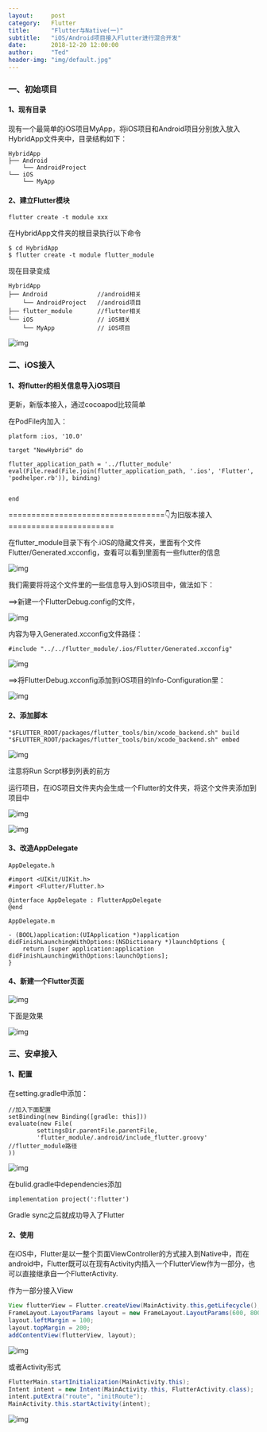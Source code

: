 ```yaml
---
layout:     post
category:   Flutter
title:      "Flutter与Native(一)"
subtitle:   "iOS/Android项目接入Flutter进行混合开发"
date:       2018-12-20 12:00:00
author:     "Ted"
header-img: "img/default.jpg"
---
```


### 一、初始项目

#### 1、现有目录

现有一个最简单的iOS项目MyApp，将iOS项目和Android项目分别放入放入HybridApp文件夹中，目录结构如下：

```
HybridApp
├── Android
	└── AndroidProject
└── iOS
    └── MyApp
```

#### 2、建立Flutter模块

```shell
flutter create -t module xxx
```

在HybridApp文件夹的根目录执行以下命令

```shell
$ cd HybridApp
$ flutter create -t module flutter_module
```

现在目录变成

```
HybridApp
├── Android              //android相关
	└── AndroidProject   //android项目
├── flutter_module       //flutter相关
└── iOS					 // iOS相关
    └── MyApp			 // iOS项目
```

![img](/img/Simple_8/44.png)

### 二、iOS接入



#### 1、将flutter的相关信息导入iOS项目

更新，新版本接入，通过cocoapod比较简单

在PodFile内加入：

```
platform :ios, '10.0'

target "NewHybrid" do

flutter_application_path = '../flutter_module'
eval(File.read(File.join(flutter_application_path, '.ios', 'Flutter', 'podhelper.rb')), binding)


end

```



==================================👇为旧版本接入=======================

在flutter_module目录下有个.iOS的隐藏文件夹，里面有个文件Flutter/Generated.xcconfig，查看可以看到里面有一些flutter的信息

![img](/img/Simple_8/45.png)

我们需要将将这个文件里的一些信息导入到iOS项目中，做法如下：

==>新建一个FlutterDebug.config的文件，

![img](/img/Simple_8/46.png)

内容为导入Generated.xcconfig文件路径：

```
#include "../../flutter_module/.ios/Flutter/Generated.xcconfig"
```

![img](/img/Simple_8/47.png)

==>将FlutterDebug.xcconfig添加到iOS项目的Info-Configuration里：

![img](/img/Simple_8/48.png)

#### 2、添加脚本

```
"$FLUTTER_ROOT/packages/flutter_tools/bin/xcode_backend.sh" build
"$FLUTTER_ROOT/packages/flutter_tools/bin/xcode_backend.sh" embed
```

![img](/img/Simple_8/49.png)

注意将Run Scrpt移到列表的前方

运行项目，在iOS项目文件夹内会生成一个Flutter的文件夹，将这个文件夹添加到项目中

![img](/img/Simple_8/50.png)

![img](/img/Simple_8/51.png)

#### 3、改造AppDelegate

```
AppDelegate.h

#import <UIKit/UIKit.h>
#import <Flutter/Flutter.h>

@interface AppDelegate : FlutterAppDelegate
@end
```

```
AppDelegate.m

- (BOOL)application:(UIApplication *)application didFinishLaunchingWithOptions:(NSDictionary *)launchOptions {
    return [super application:application didFinishLaunchingWithOptions:launchOptions];
}
```

#### 4、新建一个Flutter页面

![img](/img/Simple_8/53.png)

下面是效果

![img](/img/Simple_8/52.gif)



### 三、安卓接入

#### 1、配置

在setting.gradle中添加：

```
//加入下面配置
setBinding(new Binding([gradle: this]))
evaluate(new File(
        settingsDir.parentFile.parentFile,
        'flutter_module/.android/include_flutter.groovy'  //flutter_module路径
))
```

![img](/img/Simple_8/55.png)

在bulid.gradle中dependencies添加

```
implementation project(':flutter')
```

Gradle sync之后就成功导入了Flutter

#### 2、使用

在iOS中，Flutter是以一整个页面ViewController的方式接入到Native中，而在android中，Flutter既可以在现有Activity内插入一个FlutterView作为一部分，也可以直接继承自一个FlutterActivity.

作为一部分接入View

```java
View flutterView = Flutter.createView(MainActivity.this,getLifecycle(),"route1");
FrameLayout.LayoutParams layout = new FrameLayout.LayoutParams(600, 800);
layout.leftMargin = 100;
layout.topMargin = 200;
addContentView(flutterView, layout);
```

![img](/img/Simple_8/56.png)

或者Activity形式

```java
FlutterMain.startInitialization(MainActivity.this);
Intent intent = new Intent(MainActivity.this, FlutterActivity.class);
intent.putExtra("route", "initRoute");
MainActivity.this.startActivity(intent);
```

![img](/img/Simple_8/57.png)